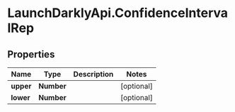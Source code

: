 # LaunchDarklyApi.ConfidenceIntervalRep

## Properties

Name | Type | Description | Notes
------------ | ------------- | ------------- | -------------
**upper** | **Number** |  | [optional] 
**lower** | **Number** |  | [optional] 


